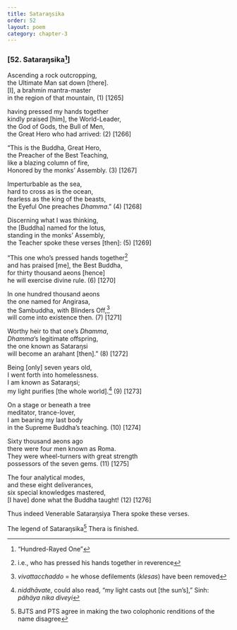 ```yaml
---
title: Sataraŋsika
order: 52
layout: poem
category: chapter-3
---
```


### \[52. Sataraŋsika[^1]\]

Ascending a rock outcropping,  
the Ultimate Man sat down \[there\].  
\[I\], a brahmin mantra-master  
in the region of that mountain, (1) \[1265\]

having pressed my hands together  
kindly praised \[him\], the World-Leader,  
the God of Gods, the Bull of Men,  
the Great Hero who had arrived: (2) \[1266\]

“This is the Buddha, Great Hero,  
the Preacher of the Best Teaching,  
like a blazing column of fire,  
Honored by the monks’ Assembly. (3) \[1267\]

Imperturbable as the sea,  
hard to cross as is the ocean,  
fearless as the king of the beasts,  
the Eyeful One preaches *Dhamma*.” (4) \[1268\]

Discerning what I was thinking,  
the \[Buddha\] named for the lotus,  
standing in the monks’ Assembly,  
the Teacher spoke these verses \[then\]: (5) \[1269\]

“This one who’s pressed hands together[^2]  
and has praised \[me\], the Best Buddha,  
for thirty thousand aeons \[hence\]  
he will exercise divine rule. (6) \[1270\]

In one hundred thousand aeons  
the one named for Angirasa,  
the Sambuddha, with Blinders Off,[^3]  
will come into existence then. (7) \[1271\]

Worthy heir to that one’s *Dhamma*,  
*Dhamma*’s legitimate offspring,  
the one known as Sataraŋsi  
will become an arahant \[then\].” (8) \[1272\]

Being \[only\] seven years old,  
I went forth into homelessness.  
I am known as Sataraŋsi;  
my light purifies \[the whole world\].[^4] (9) \[1273\]

On a stage or beneath a tree  
meditator, trance-lover,  
I am bearing my last body  
in the Supreme Buddha’s teaching. (10) \[1274\]

Sixty thousand aeons ago  
there were four men known as Roma.  
They were wheel-turners with great strength  
possessors of the seven gems. (11) \[1275\]

The four analytical modes,  
and these eight deliverances,  
six special knowledges mastered,  
\[I have\] done what the Buddha taught! (12) \[1276\]

Thus indeed Venerable Sataraŋsiya Thera spoke these verses.

The legend of Sataraŋsika[^5] Thera is finished.

[^1]: “Hundred-Rayed One”

[^2]: i.e., who has pressed his hands together in reverence

[^3]: *vivattacchaddo* = he whose defilements (*klesas*) have been removed

[^4]: *niddhāvate*, could also read, “my light casts out \[the sun’s\],” Sinh: *pähäya nika diveyi*

[^5]: BJTS and PTS agree in making the two colophonic renditions of the name disagree

